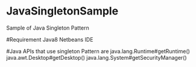 # JavaSingletonSample
Sample of Java Singleton Pattern

#Requirement
Java8
Netbeans IDE

#Java APIs that use singleton Pattern are
java.lang.Runtime#getRuntime()
java.awt.Desktop#getDesktop()
java.lang.System#getSecurityManager()